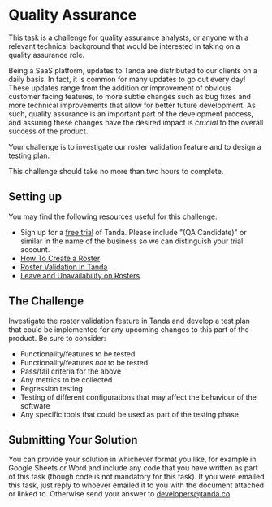 Quality Assurance
=================================

This task is a challenge for quality assurance analysts, or anyone with a relevant technical background that would be interested in taking on a quality assurance role.  

Being a SaaS platform, updates to Tanda are distributed to our clients on a daily basis.  In fact, it is common for many updates to go out every day!  These updates range from the addition or improvement of obvious customer facing features, to more subtle changes such as bug fixes and more technical improvements that allow for better future development.  As such, quality assurance is an important part of the development process, and assuring these changes have the desired impact is *crucial* to the overall success of the product.  

Your challenge is to investigate our roster validation feature and to design a testing plan.  

This challenge should take no more than two hours to complete.  

## Setting up

You may find the following resources useful for this challenge:

* Sign up for a [free trial](https://my.tanda.co/try) of Tanda.  Please include "(QA Candidate)" or similar in the name of the business so we can distinguish your trial account.  
* [How To Create a Roster](http://help.tanda.co/get-started-with-tanda/get-started-with-the-setup-checklist/get-started-create-shifts-on-a-roster)
* [Roster Validation in Tanda](http://help.tanda.co/settings/general-settings/validation-settings)
* [Leave and Unavailability on Rosters](http://help.tanda.co/rosters/tell-me-more-about-rosters/unavailability-leave-on-rosters)

## The Challenge

Investigate the roster validation feature in Tanda and develop a test plan that could be implemented for any upcoming changes to this part of the product.  Be sure to consider:

* Functionality/features to be tested
* Functionality/features *not* to be tested
* Pass/fail criteria for the above
* Any metrics to be collected
* Regression testing
* Testing of different configurations that may affect the behaviour of the software
* Any specific tools that could be used as part of the testing phase

## Submitting Your Solution

You can provide your solution in whichever format you like, for example in Google Sheets or Word and include any code that you have written as part of this task (though code is not mandatory for this task). If you were emailed this task, just reply to whoever emailed it to you with the document attached or linked to. Otherwise send your answer to developers@tanda.co

